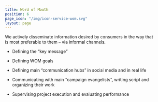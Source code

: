 ```yaml
---
title: Word of Mouth
position: 6
page_icon: "/img/icon-service-wom.svg"
layout: page
---
```


We actively disseminate information desired by consumers in the way that is most preferable to them – via informal channels.

* Defining the “key message”

* Defining WOM goals

* Defining main “communication hubs” in social media and in real life

* Communicating with main “campaign evangelists”, writing script and organizing their work

* Supervising project execution and evaluating performance